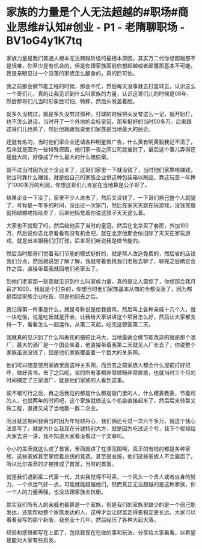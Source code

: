 # 家族的力量是个人无法超越的#职场#商业思维#认知#创业 - P1 - 老隋聊职场 - BV1oG4y1K7tq

家族力量是我们普通人根本无法跨越阶级的最根本原因，其实万二代你想超越那不是很难，你至少是有机会的，但是你跟家族面前你想超越或者颠覆那基本不可能，我是亲眼见过一个没落的家族怎么翻身的，真的巨可怕。

我之前那会做节能工程的时候，那会不忙，然后每天没事就去打篮球去，认识这么一个哥们儿，真的让我见识到什么叫家族的力量，认识这哥们儿的时候是08年，然后那哥们儿当时形象巨可怕，特胖，然后头发盖着脸。

就多久没梳过，就是多久没剪过那种，打球的时候把头发夸这么一记，就开始打，也不怎么说话，当时开了一个外地的金标皇冠，那车挺好的当时50多万，后来跟这哥们儿也熟了，然后他就跟我说他们家族是当地最大的民企。

还挺有名的，当时他们家企业还请各种明星做广告，什么黄有明黄毅我记不清了，后来就是因为一些特殊原因，他们家一夜之间公司就被封了，最后这个事儿弄得还是挺大的，好像成了什么最大的什么赔偿案。

就不过当时因为这个企业关了，这哥们家里一下就没钱了，当时他们家靠啥赚钱，他当时靠什么赚钱，就是给自己的家族企业供这种包装箱以刷品，靠这玩意一年挣了1000多万的利润，你想这哥们儿肯定在当地算是公子哥了。

结果企业一下没了，家里不少人进去了，然后又没钱了，一下哥们自己整个人就腿了，号称是一年多的时间，没出过一次家门，然后在家天天就在玩游戏，没钱充值就把结婚戒指给卖了，后来他妈觉着你说这孩子天天这么着。

大家也不就毁了吗，然后给他买了当时的皇冠，然后在北京买了套房，外加100万，然后说你去北京看看有没有机会吧，就在北京他那会依旧除了天天在家玩游戏，就是出来跟我们打打球，后来哥们听说我是做节能的。

然后当时那哥们觉着我们节能的模式挺好的，就是帮人改造免费的，然后省的店钱我们分点，然后就说想了解了解，我就带着他找我们老板去聊了，聊完之后确定合作之后，直接带着我就回他们老家去了。

到他们老家那一刻我就见识到什么叫家族力量，真的是让人震惊了，你想那会我月薪才1000，我就是个打杂的，你想当时他们家族基本从商的全都没落了，因为都是围绕家族企业吃饭，但是他回去之后。

我记得第一件事是什么，就是号称说是给我接风，然后叫上各种亲戚十几个人，就一块吃饭，说是吃饭就是开会，让我给大家讲讲这个项目怎么好，然后让大家都支持一下，看看怎么一起运作，从第二天起，吃完这顿饭第二天。

我就真的见识到了什么叫寿死的骆驼比马大，当地最适合做节能改造的就是那个酒厂，最大的酒厂是一个国企来着，他直接带着我第二天就见人厂长去了，你说整个家族虽说没钱了，但是他们家族覆盖着一个巨大的关系网。

他们可以随意使用家族里面这种关系网，而且去之前家族人都会什么提前打好招呼，做好背书，去了之后呢，谈的所有事都非常顺畅非常直接，也就当时三个月的时间搞定了三家酒厂，就是他们家族的人看到这事。

诶不错可行之后，再之后我见的都是什么都是衙门里的人，什么建委教委，节能司的人，也就两年的时间吧，这个家族就借这么个机会直接起来了，然后后来转型又做工程，直接又成了当地数一数二企业。

而且就这期间我俩当时因为年轻财丹心，我们俩还亏过一次六千多万，就这个我心法里写了，就是为什么我现在分钱特别大方，就是因为吃过这个亏，我下个视频给大家去讲一讲，我不知道大家看没看过一个文章叫。

小小的盖茨就这么成了首富，里面就讲了在漂亮国啊，真正的有钱的都是各种家族，这些家族甚至掌控着总统的竞选，甚至是总统，他们这些家族人不会露面了，所以比尔盖茨的才被推成了首富，当时的首富。

就是我们遇到富二代富一代，其实我觉得不可买，一个风头一个贵人或者自身的努力，一个点运气好一点，可能就能超越他们，然而真正无法超越的是这种家族，你一个人的力量再强，也没法跟家族去抗衡。

其实我们所有人的亲戚也都算是一个家族，但是我们的家族里缺少的是一个自己能发达，还能帮助整个家族发达的人，这种才会让财富走得更稳定更长远，大家可以看看我写的那个新版，我创业十几年，然后经历了各种大起大落。

经验和感悟都写在上面了，包括我现在在做的事和玩法，分享给大家看看，以希望是能对大家有些启发。
